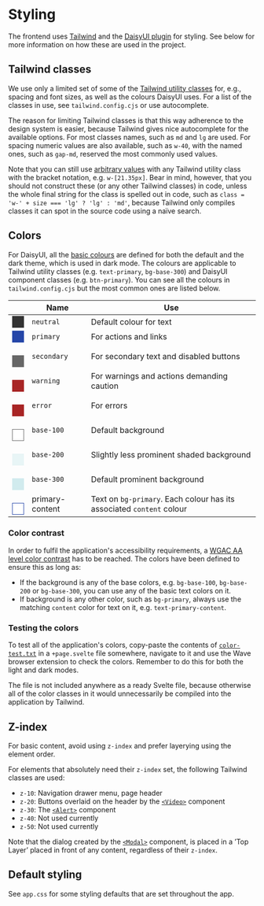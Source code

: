 # Styling

The frontend uses [Tailwind](https://tailwindcss.com/docs) and the [DaisyUI plugin](https://daisyui.com/components/) for styling. See below for more information on how these are used in the project.

## Tailwind classes

We use only a limited set of some of the [Tailwind utility classes](https://tailwindcss.com/docs/) for, e.g., spacing and font sizes, as well as the colours DaisyUI uses. For a list of the classes in use, see `tailwind.config.cjs` or use autocomplete.

The reason for limiting Tailwind classes is that this way adherence to the design system is easier, because Tailwind gives nice autocomplete for the available options. For most classes names, such as `md` and `lg` are used. For spacing numeric values are also available, such as `w-40`, with the named ones, such as `gap-md`, reserved the most commonly used values.

Note that you can still use [arbitrary values](https://tailwindcss.com/docs/adding-custom-styles#using-arbitrary-values) with any Tailwind utility class with the bracket notation, e.g. `w-[21.35px]`. Bear in mind, however, that you should not construct these (or any other Tailwind classes) in code, unless the whole final string for the class is spelled out in code, such as `class = 'w-' + size === 'lg' ? 'lg' : 'md'`, because Tailwind only compiles classes it can spot in the source code using a naïve search.

## Colors

For DaisyUI, all the [basic colours](https://daisyui.com/docs/colors/) are defined for both the default and the dark theme, which is used in dark mode. The colours are applicable to Tailwind utility classes (e.g. `text-primary`, `bg-base-300`) and DaisyUI component classes (e.g. `btn-primary`). You can see all the colours in `tailwind.config.cjs` but the most common ones are listed below.

|                                                                                                                       | Name            | Use                                                                   |
| --------------------------------------------------------------------------------------------------------------------- | --------------- | --------------------------------------------------------------------- |
| <div style="background: #333333; width: 1.5rem; height: 1.5rem;"/>                                                    | `neutral`       | Default colour for text                                               |
| <div style="background: #2546a8; width: 1.5rem; height: 1.5rem;"/>                                                    | `primary`       | For actions and links                                                 |
|  <div style="background: #666666; width: 1.5rem; height: 1.5rem;"/>                                                   | `secondary`     | For secondary text and disabled buttons                               |
|  <div style="background: #a82525; width: 1.5rem; height: 1.5rem;"/>                                                   | `warning`       | For warnings and actions demanding caution                            |
|  <div style="background: #a82525; width: 1.5rem; height: 1.5rem;"/>                                                   | `error`         | For errors                                                            |
|  <div style="background: #ffffff; outline: 1px solid #666666; outline-offset: -1px; width: 1.5rem; height: 1.5rem;"/> | `base-100`      | Default background                                                    |
|  <div style="background: #e8f5f6; width: 1.5rem; height: 1.5rem;"/>                                                   | `base-200`      | Slightly less prominent shaded background                             |
|  <div style="background: #d1ebee; width: 1.5rem; height: 1.5rem;"/>                                                   | `base-300`      | Default prominent background                                          |
|  <div style="background: #ffffff; outline: 1px solid #2546a8; outline-offset: -1px; width: 1.5rem; height: 1.5rem;"/> | primary-content | Text on `bg-primary`. Each colour has its associated `content` colour |

### Color contrast

In order to fulfil the application's accessibility requirements, a [WGAC AA level color contrast](https://www.w3.org/WAI/WCAG21/Understanding/contrast-minimum.html) has to be reached. The colors have been defined to ensure this as long as:
* If the background is any of the base colors, e.g. `bg-base-100`, `bg-base-200` or `bg-base-300`, you can use any of the basic text colors on it.
* If background is any other color, such as `bg-primary`, always use the matching `content` color for text on it, e.g.  `text-primary-content`.

### Testing the colors

To test all of the application's colors, copy-paste the contents of [`color-test.txt`](./color-test.txt) in a `+page.svelte` file somewhere, navigate to it and use the Wave browser extension to check the colors. Remember to do this for both the light and dark modes.

The file is not included anywhere as a ready Svelte file, because otherwise all of the color classes in it would unnecessarily be compiled into the application by Tailwind.

## Z-index

For basic content, avoid using `z-index` and prefer layerying using the element order.

For elements that absolutely need their `z-index` set, the following Tailwind classes are used:

- `z-10`: Navigation drawer menu, page header
- `z-20`: Buttons overlaid on the header by the [`<Video>`](../../frontend/src/lib/components/video/Video.svelte) component
- `z-30`: The [`<Alert>`]((../../frontend/src/lib/components/alert/Alert.svelte)) component
- `z-40`: Not used currently
- `z-50`: Not used currently

Note that the dialog created by the [`<Modal>`](../../frontend/src/lib/components/modal/Modal.svelte) component, is placed in a ’Top Layer’ placed in front of any content, regardless of their `z-index`.

## Default styling

See `app.css` for some styling defaults that are set throughout the app.